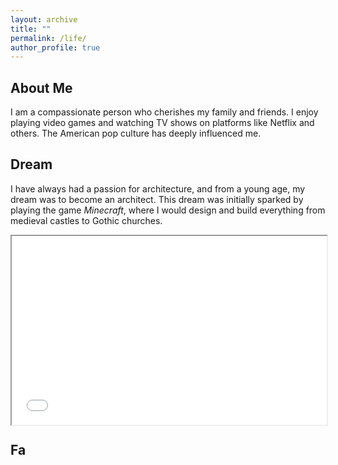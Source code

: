 ```yaml
---
layout: archive
title: ""
permalink: /life/
author_profile: true
---
```




## About Me

I am a compassionate person who cherishes my family and friends. I enjoy playing video games and watching TV shows on platforms like Netflix and others. The American pop culture has deeply influenced me.



## Dream

I have always had a passion for architecture, and from a young age, my dream was to become an architect. This dream was initially sparked by playing the game *Minecraft*, where I would design and build everything from medieval castles to Gothic churches.

<div style="position: relative; padding: 30% 45%;">
<iframe style="position: absolute; width: 100%; height: 100%; left: 0; top: 0;" src="../plugs/photo_album/index_test.html" frameborder="1" scrolling="yes" width="320" height="240"></iframe>
</div>



## Fa
